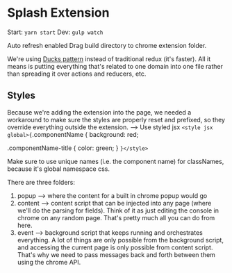 # Splash Extension

Start: `yarn start`
Dev: `gulp watch`

Auto refresh enabled
Drag build directory to chrome extension folder.

We're using [Ducks pattern](https://github.com/erikras/ducks-modular-redux) instead of traditional redux (it's faster). All it means is putting everything that's related to one domain into one file rather than spreading it over actions and reducers, etc.

## Styles

Because we're adding the extension into the page, we needed a workaround to make sure the styles are properly reset and prefixed, so they override everything outside the extension.
--> Use styled jsx
`<style jsx global>{`.componentName {
background: red;

.componentName-title {
color: green;
}
`}</style>`

Make sure to use unique names (i.e. the component name) for classNames, because it's global namespace css.

There are three folders:

1.  popup --> where the content for a built in chrome popup would go
2.  content --> content script that can be injected into any page (where we'll do the parsing for fields). Think of it as just editing the console in chrome on any random page. That's pretty much all you can do from here.
3.  event --> background script that keeps running and orchestrates everything. A lot of things are only possible from the background script, and accessing the current page is only possible from content script. That's why we need to pass messages back and forth between them using the chrome API.
